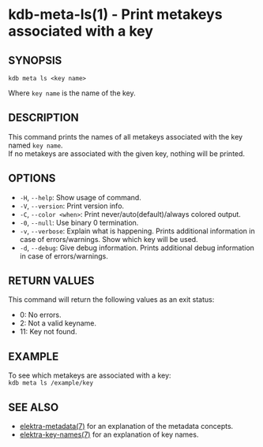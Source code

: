 # kdb-meta-ls(1) - Print metakeys associated with a key

## SYNOPSIS

`kdb meta ls <key name>`

Where `key name` is the name of the key.

## DESCRIPTION

This command prints the names of all metakeys associated with the key named `key name`.<br>
If no metakeys are associated with the given key, nothing will be printed.<br>

## OPTIONS

- `-H`, `--help`:
  Show usage of command.
- `-V`, `--version`:
  Print version info.
- `-C`, `--color <when>`:
  Print never/auto(default)/always colored output.
- `-0`, `--null`:
  Use binary 0 termination.
- `-v`, `--verbose`:
  Explain what is happening. Prints additional information in case of errors/warnings. Show which key will be used.
- `-d`, `--debug`:
  Give debug information. Prints additional debug information in case of errors/warnings.

## RETURN VALUES

This command will return the following values as an exit status:<br>

- 0:
  No errors.
- 2:
  Not a valid keyname.
- 11:
  Key not found.

## EXAMPLE

To see which metakeys are associated with a key:<br>
`kdb meta ls /example/key`

## SEE ALSO

- [elektra-metadata(7)](elektra-metadata.md) for an explanation of the metadata concepts.
- [elektra-key-names(7)](elektra-key-names.md) for an explanation of key names.

